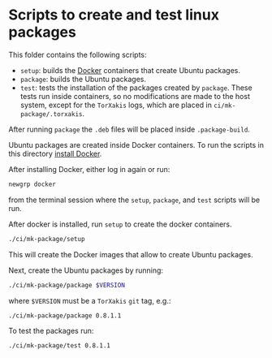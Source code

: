 # Scripts to create and test linux packages

This folder contains the following scripts:

- `setup`: builds the
  [Docker](https://www.docker.com/products/container-runtime) containers that
  create Ubuntu packages.
- `package`: builds the Ubuntu packages.
- `test`: tests the installation of the packages created by `package`. These
  tests run inside containers, so no modifications are made to the host system,
  except for the `TorXakis` logs, which are placed in `ci/mk-package/.torxakis`.

After running `package` the `.deb` files will be placed inside `.package-build`.

Ubuntu packages are created inside Docker containers. To run the scripts in
this directory [install
Docker](https://www.digitalocean.com/community/tutorials/how-to-install-and-use-docker-on-ubuntu-18-04).

After installing Docker, either log in again or run:

```sh
newgrp docker
```

from the terminal session where the `setup`, `package`, and `test` scripts will
be run.

After docker is installed, run `setup` to create the docker containers.

```sh
./ci/mk-package/setup
```

This will create the Docker images that allow to create Ubuntu packages.

Next, create the Ubuntu packages by running:

```sh
./ci/mk-package/package $VERSION
```

where `$VERSION` must be a `TorXakis` `git` tag, e.g.:

```sh
./ci/mk-package/package 0.8.1.1
```

To test the packages run:

```sh
./ci/mk-package/test 0.8.1.1
```
